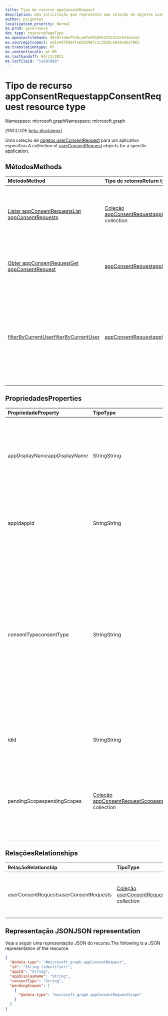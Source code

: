 ```yaml
---
title: Tipo de recurso appConsentRequest
description: Uma solicitação que representa uma coleção de objetos userConsentRequest para um aplicativo específico.
author: psignoret
localization_priority: Normal
ms.prod: governance
doc_type: resourcePageType
ms.openlocfilehash: d9c01fd4e752bca0fe9518553f52312e523da3a3
ms.sourcegitcommit: ad1e4d758d4fe6025987c1c3528ce644edb27062
ms.translationtype: MT
ms.contentlocale: pt-BR
ms.lasthandoff: 04/13/2021
ms.locfileid: "51697898"
---
```

# <a name="appconsentrequest-resource-type"></a><span data-ttu-id="f1133-103">Tipo de recurso appConsentRequest</span><span class="sxs-lookup"><span data-stu-id="f1133-103">appConsentRequest resource type</span></span>

<span data-ttu-id="f1133-104">Namespace: microsoft.graph</span><span class="sxs-lookup"><span data-stu-id="f1133-104">Namespace: microsoft.graph</span></span>

[!INCLUDE [beta-disclaimer](../../includes/beta-disclaimer.md)]

<span data-ttu-id="f1133-105">Uma coleção de [objetos userConsentRequest](../resources/userconsentrequest.md) para um aplicativo específico.</span><span class="sxs-lookup"><span data-stu-id="f1133-105">A collection of [userConsentRequest](../resources/userconsentrequest.md) objects for a specific application.</span></span>

## <a name="methods"></a><span data-ttu-id="f1133-106">Métodos</span><span class="sxs-lookup"><span data-stu-id="f1133-106">Methods</span></span>
|<span data-ttu-id="f1133-107">Método</span><span class="sxs-lookup"><span data-stu-id="f1133-107">Method</span></span>|<span data-ttu-id="f1133-108">Tipo de retorno</span><span class="sxs-lookup"><span data-stu-id="f1133-108">Return type</span></span>|<span data-ttu-id="f1133-109">Descrição</span><span class="sxs-lookup"><span data-stu-id="f1133-109">Description</span></span>|
|:---|:---|:---|
|[<span data-ttu-id="f1133-110">Listar appConsentRequests</span><span class="sxs-lookup"><span data-stu-id="f1133-110">List appConsentRequests</span></span>](../api/appconsentrequest-list.md)|<span data-ttu-id="f1133-111">[Coleção appConsentRequest](../resources/appconsentrequest.md)</span><span class="sxs-lookup"><span data-stu-id="f1133-111">[appConsentRequest](../resources/appconsentrequest.md) collection</span></span>|<span data-ttu-id="f1133-112">Recupere uma coleção de [objetos appConsentRequest](appconsentrequest.md) e suas propriedades.</span><span class="sxs-lookup"><span data-stu-id="f1133-112">Retrieve a collection of [appConsentRequest](appconsentrequest.md) objects and their properties.</span></span>|
|[<span data-ttu-id="f1133-113">Obter appConsentRequest</span><span class="sxs-lookup"><span data-stu-id="f1133-113">Get appConsentRequest</span></span>](../api/appconsentrequest-get.md)|[<span data-ttu-id="f1133-114">appConsentRequest</span><span class="sxs-lookup"><span data-stu-id="f1133-114">appConsentRequest</span></span>](../resources/appconsentrequest.md)|<span data-ttu-id="f1133-115">Leia as propriedades e as relações de um [objeto appConsentRequest.](../resources/appconsentrequest.md)</span><span class="sxs-lookup"><span data-stu-id="f1133-115">Read the properties and relationships of an [appConsentRequest](../resources/appconsentrequest.md) object.</span></span>|
|[<span data-ttu-id="f1133-116">filterByCurrentUser</span><span class="sxs-lookup"><span data-stu-id="f1133-116">filterByCurrentUser</span></span>](../api/appconsentrequest-filterByCurrentUser.md)|[<span data-ttu-id="f1133-117">appConsentRequest</span><span class="sxs-lookup"><span data-stu-id="f1133-117">appConsentRequest</span></span>](../resources/appconsentrequest.md)|<span data-ttu-id="f1133-118">Leia as propriedades dos [objetos appConsentRequest](../resources/appconsentrequest.md) para os quais o usuário atual é o revistor e o status da solicitação de consentimento do usuário é `InProgress` .</span><span class="sxs-lookup"><span data-stu-id="f1133-118">Read the properties of [appConsentRequest](../resources/appconsentrequest.md) objects for which the current user is the reviewer and the status of the user consent request is `InProgress`.</span></span>|

## <a name="properties"></a><span data-ttu-id="f1133-119">Propriedades</span><span class="sxs-lookup"><span data-stu-id="f1133-119">Properties</span></span>
|<span data-ttu-id="f1133-120">Propriedade</span><span class="sxs-lookup"><span data-stu-id="f1133-120">Property</span></span>|<span data-ttu-id="f1133-121">Tipo</span><span class="sxs-lookup"><span data-stu-id="f1133-121">Type</span></span>|<span data-ttu-id="f1133-122">Descrição</span><span class="sxs-lookup"><span data-stu-id="f1133-122">Description</span></span>|
|:---|:---|:---|
|<span data-ttu-id="f1133-123">appDisplayName</span><span class="sxs-lookup"><span data-stu-id="f1133-123">appDisplayName</span></span>|<span data-ttu-id="f1133-124">String</span><span class="sxs-lookup"><span data-stu-id="f1133-124">String</span></span>|<span data-ttu-id="f1133-125">O nome de exibição do aplicativo para o qual o consentimento é solicitado.</span><span class="sxs-lookup"><span data-stu-id="f1133-125">The display name of the app for which consent is requested.</span></span> <span data-ttu-id="f1133-126">Obrigatório.</span><span class="sxs-lookup"><span data-stu-id="f1133-126">Required.</span></span> <span data-ttu-id="f1133-127">Suporta `$filter` ( `eq` somente) e `$orderby` .</span><span class="sxs-lookup"><span data-stu-id="f1133-127">Supports `$filter` (`eq` only) and `$orderby`.</span></span> |
|<span data-ttu-id="f1133-128">appId</span><span class="sxs-lookup"><span data-stu-id="f1133-128">appId</span></span>|<span data-ttu-id="f1133-129">String</span><span class="sxs-lookup"><span data-stu-id="f1133-129">String</span></span>|<span data-ttu-id="f1133-130">O identificador do aplicativo.</span><span class="sxs-lookup"><span data-stu-id="f1133-130">The identifier of the application.</span></span> <span data-ttu-id="f1133-131">Obrigatório.</span><span class="sxs-lookup"><span data-stu-id="f1133-131">Required.</span></span> <span data-ttu-id="f1133-132">Suporta `$filter` ( `eq` somente) e `$orderby` .</span><span class="sxs-lookup"><span data-stu-id="f1133-132">Supports `$filter` (`eq` only) and `$orderby`.</span></span> |
|<span data-ttu-id="f1133-133">consentType</span><span class="sxs-lookup"><span data-stu-id="f1133-133">consentType</span></span>|<span data-ttu-id="f1133-134">String</span><span class="sxs-lookup"><span data-stu-id="f1133-134">String</span></span>|<span data-ttu-id="f1133-135">O tipo de consentimento da solicitação.</span><span class="sxs-lookup"><span data-stu-id="f1133-135">The consent type of the request.</span></span> <span data-ttu-id="f1133-136">Os valores possíveis são: `Static`   e  `Dynamic` .</span><span class="sxs-lookup"><span data-stu-id="f1133-136">Possible values are: `Static` and `Dynamic`.</span></span> <span data-ttu-id="f1133-137">Elas representam permissões estáticas e dinâmicas, respectivamente, solicitadas no fluxo de trabalho de consentimento.</span><span class="sxs-lookup"><span data-stu-id="f1133-137">These represent static and dynamic permissions, respectively, requested in the consent workflow.</span></span> <span data-ttu-id="f1133-138">Suporta `$filter` ( `eq` somente) e `$orderby` .</span><span class="sxs-lookup"><span data-stu-id="f1133-138">Supports `$filter` (`eq` only) and `$orderby`.</span></span> <span data-ttu-id="f1133-139">Obrigatório.</span><span class="sxs-lookup"><span data-stu-id="f1133-139">Required.</span></span>|
|<span data-ttu-id="f1133-140">id</span><span class="sxs-lookup"><span data-stu-id="f1133-140">id</span></span>|<span data-ttu-id="f1133-141">String</span><span class="sxs-lookup"><span data-stu-id="f1133-141">String</span></span>|<span data-ttu-id="f1133-142">O identificador da solicitação de consentimento do aplicativo.</span><span class="sxs-lookup"><span data-stu-id="f1133-142">The identifier of the app consent request.</span></span> <span data-ttu-id="f1133-143">Obrigatório.</span><span class="sxs-lookup"><span data-stu-id="f1133-143">Required.</span></span>|
|<span data-ttu-id="f1133-144">pendingScopes</span><span class="sxs-lookup"><span data-stu-id="f1133-144">pendingScopes</span></span>|<span data-ttu-id="f1133-145">[Coleção appConsentRequestScope](../resources/appconsentrequestscope.md)</span><span class="sxs-lookup"><span data-stu-id="f1133-145">[appConsentRequestScope](../resources/appconsentrequestscope.md) collection</span></span>|<span data-ttu-id="f1133-146">Uma lista de escopos pendentes aguardando aprovação.</span><span class="sxs-lookup"><span data-stu-id="f1133-146">A list of pending scopes waiting for approval.</span></span> <span data-ttu-id="f1133-147">Isso será vazio se o consentType for `Static` .</span><span class="sxs-lookup"><span data-stu-id="f1133-147">This is empty if the consentType is `Static`.</span></span> <span data-ttu-id="f1133-148">Obrigatório.</span><span class="sxs-lookup"><span data-stu-id="f1133-148">Required.</span></span>|

## <a name="relationships"></a><span data-ttu-id="f1133-149">Relações</span><span class="sxs-lookup"><span data-stu-id="f1133-149">Relationships</span></span>
|<span data-ttu-id="f1133-150">Relação</span><span class="sxs-lookup"><span data-stu-id="f1133-150">Relationship</span></span>|<span data-ttu-id="f1133-151">Tipo</span><span class="sxs-lookup"><span data-stu-id="f1133-151">Type</span></span>|<span data-ttu-id="f1133-152">Descrição</span><span class="sxs-lookup"><span data-stu-id="f1133-152">Description</span></span>|
|:---|:---|:---|
|<span data-ttu-id="f1133-153">userConsentRequests</span><span class="sxs-lookup"><span data-stu-id="f1133-153">userConsentRequests</span></span>|<span data-ttu-id="f1133-154">[Coleção userConsentRequest](../resources/userconsentrequest.md)</span><span class="sxs-lookup"><span data-stu-id="f1133-154">[userConsentRequest](../resources/userconsentrequest.md) collection</span></span>|<span data-ttu-id="f1133-155">Uma lista de solicitações pendentes de consentimento do usuário.</span><span class="sxs-lookup"><span data-stu-id="f1133-155">A list of pending user consent requests.</span></span>|

## <a name="json-representation"></a><span data-ttu-id="f1133-156">Representação JSON</span><span class="sxs-lookup"><span data-stu-id="f1133-156">JSON representation</span></span>
<span data-ttu-id="f1133-157">Veja a seguir uma representação JSON do recurso.</span><span class="sxs-lookup"><span data-stu-id="f1133-157">The following is a JSON representation of the resource.</span></span>
<!-- {
  "blockType": "resource",
  "keyProperty": "id",
  "@odata.type": "microsoft.graph.appConsentRequest",
  "openType": false
}
-->
``` json
{
  "@odata.type": "#microsoft.graph.appConsentRequest",
  "id": "String (identifier)",
  "appId": "String",
  "appDisplayName": "String",
  "consentType": "String",
  "pendingScopes": [
    {
      "@odata.type": "microsoft.graph.appConsentRequestScope"
    }
  ]
}
```

